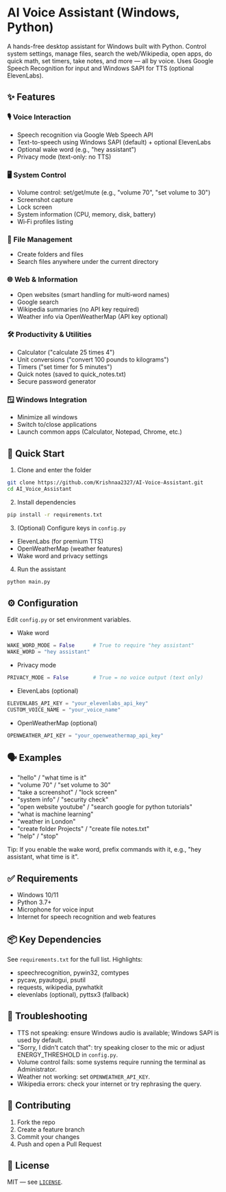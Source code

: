 # AI Voice Assistant (Windows, Python)

A hands-free desktop assistant for Windows built with Python. Control system settings, manage files, search the web/Wikipedia, open apps, do quick math, set timers, take notes, and more — all by voice. Uses Google Speech Recognition for input and Windows SAPI for TTS (optional ElevenLabs).

## ✨ Features

### 🎙️ Voice Interaction
- Speech recognition via Google Web Speech API
- Text-to-speech using Windows SAPI (default) + optional ElevenLabs
- Optional wake word (e.g., "hey assistant")
- Privacy mode (text-only: no TTS)

### 🖥️ System Control
- Volume control: set/get/mute (e.g., "volume 70", "set volume to 30")
- Screenshot capture
- Lock screen
- System information (CPU, memory, disk, battery)
- Wi‑Fi profiles listing

### 📁 File Management
- Create folders and files
- Search files anywhere under the current directory

### 🌐 Web & Information
- Open websites (smart handling for multi‑word names)
- Google search
- Wikipedia summaries (no API key required)
- Weather info via OpenWeatherMap (API key optional)

### 🛠️ Productivity & Utilities
- Calculator ("calculate 25 times 4")
- Unit conversions ("convert 100 pounds to kilograms")
- Timers ("set timer for 5 minutes")
- Quick notes (saved to quick_notes.txt)
- Secure password generator

### 🪟 Windows Integration
- Minimize all windows
- Switch to/close applications
- Launch common apps (Calculator, Notepad, Chrome, etc.)

## 🚀 Quick Start

1) Clone and enter the folder
```bash
git clone https://github.com/Krishnaa2327/AI-Voice-Assistant.git
cd AI_Voice_Assistant
```

2) Install dependencies
```bash
pip install -r requirements.txt
```

3) (Optional) Configure keys in `config.py`
- ElevenLabs (for premium TTS)
- OpenWeatherMap (weather features)
- Wake word and privacy settings

4) Run the assistant
```bash
python main.py
```

## ⚙️ Configuration
Edit `config.py` or set environment variables.

- Wake word
```python
WAKE_WORD_MODE = False      # True to require "hey assistant"
WAKE_WORD = "hey assistant"
```

- Privacy mode
```python
PRIVACY_MODE = False        # True = no voice output (text only)
```

- ElevenLabs (optional)
```python
ELEVENLABS_API_KEY = "your_elevenlabs_api_key"
CUSTOM_VOICE_NAME = "your_voice_name"
```

- OpenWeatherMap (optional)
```python
OPENWEATHER_API_KEY = "your_openweathermap_api_key"
```

## 🗣️ Examples
- "hello" / "what time is it"
- "volume 70" / "set volume to 30"
- "take a screenshot" / "lock screen"
- "system info" / "security check"
- "open website youtube" / "search google for python tutorials"
- "what is machine learning"
- "weather in London"
- "create folder Projects" / "create file notes.txt"
- "help" / "stop"

Tip: If you enable the wake word, prefix commands with it, e.g., "hey assistant, what time is it".

## ✅ Requirements
- Windows 10/11
- Python 3.7+
- Microphone for voice input
- Internet for speech recognition and web features

## 📦 Key Dependencies
See `requirements.txt` for the full list. Highlights:
- speechrecognition, pywin32, comtypes
- pycaw, pyautogui, psutil
- requests, wikipedia, pywhatkit
- elevenlabs (optional), pyttsx3 (fallback)

## 🧰 Troubleshooting
- TTS not speaking: ensure Windows audio is available; Windows SAPI is used by default.
- "Sorry, I didn't catch that": try speaking closer to the mic or adjust ENERGY_THRESHOLD in `config.py`.
- Volume control fails: some systems require running the terminal as Administrator.
- Weather not working: set `OPENWEATHER_API_KEY`.
- Wikipedia errors: check your internet or try rephrasing the query.

## 🤝 Contributing
1. Fork the repo
2. Create a feature branch
3. Commit your changes
4. Push and open a Pull Request

## 📄 License
MIT — see [`LICENSE`](LICENSE).
